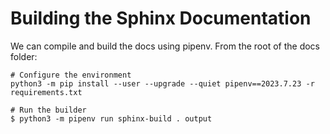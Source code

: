 # Building the Sphinx Documentation

We can compile and build the docs using pipenv.
From the root of the docs folder:

```
# Configure the environment
python3 -m pip install --user --upgrade --quiet pipenv==2023.7.23 -r requirements.txt

# Run the builder
$ python3 -m pipenv run sphinx-build . output
```
